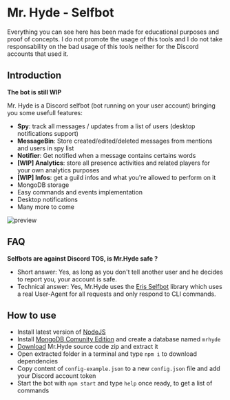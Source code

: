 # Mr. Hyde - Selfbot
Everything you can see here has been made for educational purposes and proof of concepts. I do not promote the usage of this tools and I do not take responsability on the bad usage of this tools neither for the Discord accounts that used it.
## Introduction
**The bot is still WIP** 

Mr. Hyde is a Discord selfbot (bot running on your user account) bringing you some usefull features:
 - **Spy**: track all messages / updates from a list of users (desktop notifications support)
 - **MessageBin**: Store created/edited/deleted messages from mentions and users in spy list
 - **Notifier**: Get notified when a message contains certains words
 - **[WIP] Analytics**: store all presence activities and related players for your own analytics purposes
 - **[WIP] Infos**: get a guild infos and what you're allowed to perform on it
 - MongoDB storage
 - Easy commands and events implementation
 - Desktop notifications
 - Many more to come
 
 ![preview](https://s8.gifyu.com/images/previewd29705674e361f4a.gif)
 
## FAQ
**Selfbots are against Discord TOS, is Mr.Hyde  safe ?**
- Short answer: Yes, as long  as you don't tell another user and he decides to report you, your account is safe.
- Technical answer: Yes, Mr.Hyde uses the [Eris Selfbot](https://github.com/erupcja/eris) library which uses a real User-Agent for all requests and only respond to CLI commands.

## How to use
- Install latest version of [NodeJS](https://nodejs.org/en/download/)
- Install [MongoDB Comunity Edition](https://www.mongodb.com/try/download/community?tck=docs_server) and create a database named `mrhyde`
- [Download](https://github.com/E-Gentleman/MrHyde-Selfbot/archive/master.zip) Mr.Hyde source code zip and extract it
- Open extracted folder in a terminal and type `npm i` to download dependencies
- Copy content of `config-example.json` to a new `config.json` file and add your Discord account token
- Start the bot with `npm start` and type `help` once ready, to get a list of commands
